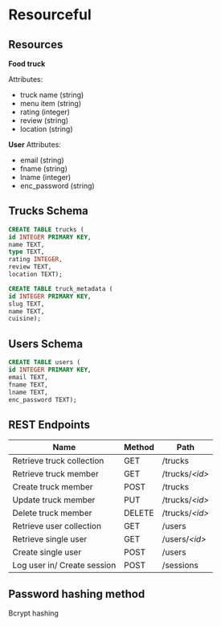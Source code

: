 # Resourceful

## Resources
**Food truck**

Attributes: 
* truck name (string)
* menu item (string)
* rating (integer)
* review (string)
* location (string)

**User**
Attributes: 
* email (string)
* fname (string)
* lname (integer)
* enc_password (string)


## Trucks Schema
```sql
CREATE TABLE trucks (
id INTEGER PRIMARY KEY,
name TEXT,
type TEXT,
rating INTEGER,
review TEXT,
location TEXT);
```

```sql
CREATE TABLE truck_metadata (
id INTEGER PRIMARY KEY, 
slug TEXT, 
name TEXT, 
cuisine);
```


## Users Schema
```sql
CREATE TABLE users (
id INTEGER PRIMARY KEY, 
email TEXT, 
fname TEXT, 
lname TEXT, 
enc_password TEXT);
```

## REST Endpoints

Name                       | Method       | Path
---------------------------|--------------|------------------
Retrieve truck collection  | GET          | /trucks
Retrieve truck member      | GET          | /trucks/*\<id\>*
Create truck member        | POST         | /trucks
Update truck member        | PUT          | /trucks/*\<id\>*
Delete truck member        | DELETE       | /trucks/*\<id\>*
Retrieve user collection   | GET          | /users
Retrieve single user       | GET          | /users/*<id\>*
Create single user         | POST         | /users
Log user in/ Create session| POST         | /sessions

## Password hashing method
Bcrypt hashing